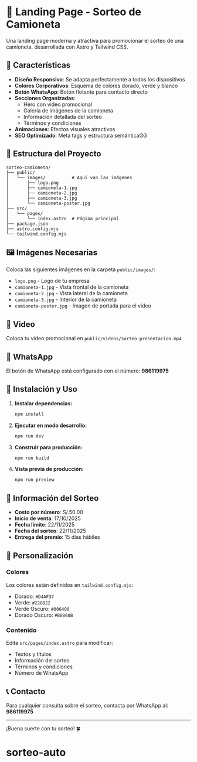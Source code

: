 # 🚗 Landing Page - Sorteo de Camioneta

Una landing page moderna y atractiva para promocionar el sorteo de una camioneta, desarrollada con Astro y Tailwind CSS.

## 🎨 Características

- **Diseño Responsivo**: Se adapta perfectamente a todos los dispositivos
- **Colores Corporativos**: Esquema de colores dorado, verde y blanco
- **Botón WhatsApp**: Botón flotante para contacto directo
- **Secciones Organizadas**:
  - Hero con video promocional
  - Galería de imágenes de la camioneta
  - Información detallada del sorteo
  - Términos y condiciones
- **Animaciones**: Efectos visuales atractivos
- **SEO Optimizado**: Meta tags y estructura semánticaGG

## 📁 Estructura del Proyecto

```
sorteo-camioneta/
├── public/
│   └── images/          # Aquí van las imágenes
│       ├── logo.png
│       ├── camioneta-1.jpg
│       ├── camioneta-2.jpg
│       ├── camioneta-3.jpg
│       └── camioneta-poster.jpg
├── src/
│   └── pages/
│       └── index.astro  # Página principal
├── package.json
├── astro.config.mjs
└── tailwind.config.mjs
```

## 🖼️ Imágenes Necesarias

Coloca las siguientes imágenes en la carpeta `public/images/`:

- `logo.png` - Logo de tu empresa
- `camioneta-1.jpg` - Vista frontal de la camioneta
- `camioneta-2.jpg` - Vista lateral de la camioneta
- `camioneta-3.jpg` - Interior de la camioneta
- `camioneta-poster.jpg` - Imagen de portada para el video

## 🎥 Video

Coloca tu video promocional en `public/videos/sorteo-presentacion.mp4`

## 📱 WhatsApp

El botón de WhatsApp está configurado con el número: **986119975**

## 🚀 Instalación y Uso

1. **Instalar dependencias:**

   ```bash
   npm install
   ```

2. **Ejecutar en modo desarrollo:**

   ```bash
   npm run dev
   ```

3. **Construir para producción:**

   ```bash
   npm run build
   ```

4. **Vista previa de producción:**
   ```bash
   npm run preview
   ```

## 🎯 Información del Sorteo

- **Costo por número**: S/.50.00
- **Inicio de venta**: 17/10/2025
- **Fecha límite**: 22/11/2025
- **Fecha del sorteo**: 22/11/2025
- **Entrega del premio**: 15 días hábiles

## 🎨 Personalización

### Colores

Los colores están definidos en `tailwind.config.mjs`:

- Dorado: `#D4AF37`
- Verde: `#228B22`
- Verde Oscuro: `#006400`
- Dorado Oscuro: `#B8860B`

### Contenido

Edita `src/pages/index.astro` para modificar:

- Textos y títulos
- Información del sorteo
- Términos y condiciones
- Número de WhatsApp

## 📞 Contacto

Para cualquier consulta sobre el sorteo, contacta por WhatsApp al: **986119975**

---

¡Buena suerte con tu sorteo! 🍀

# sorteo-auto
